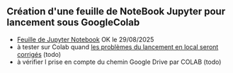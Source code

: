 ## Création d'une feuille de NoteBook Jupyter pour lancement sous GoogleColab
* [Feuille de Jupyter Notebook](../../PYTHON/projet16_for_rcp217.ipynb) OK le 29/08/2025
*  à tester sur Colab quand [les problèmes du lancement en local seront corrigés](./5-GLOBAL.md) (todo)
*  à vérifier l prise en compte du chemin Google Drive par COLAB (todo)